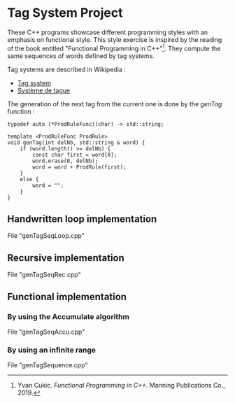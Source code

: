 # Tag System Project

These C++ programs showcase different programming styles with an emphasis on functional style. This style exercise is inspired by the reading of the book entitled "Functional Programming in C++"[^1]. They compute the same sequences of words defined by tag systems.  

Tag systems are described in Wikipedia :

* [Tag system](https://en.wikipedia.org/wiki/Tag_system)
* [Système de tague](https://fr.wikipedia.org/wiki/Syst%C3%A8me_de_tague)

The generation of the next tag from the current one is done by the *genTag* function :
```
typedef auto (*ProdRuleFunc)(char) -> std::string;

template <ProdRuleFunc ProdRule>
void genTag(int delNb, std::string & word) {
    if (word.length() >= delNb) {
        const char first = word[0];
        word.erase(0, delNb);
        word = word + ProdRule(first);
    }
    else {
        word = "";
    }
}
```
## Handwritten loop implementation
File "genTagSeqLoop.cpp"

## Recursive implementation
File "genTagSeqRec.cpp"

## Functional implementation

### By using the Accumulate algorithm
File "genTagSeqAccu.cpp"

### By using an infinite range
File "genTagSequence.cpp"

[^1]: Yvan Cukic. *Functional Programming in C++*. Manning Publications Co., 2019. 
